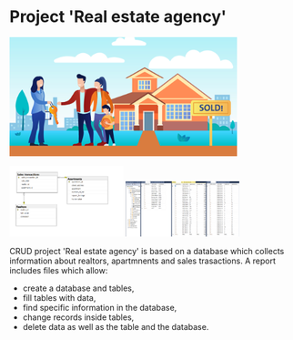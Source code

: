# Project 'Real estate agency'
<img src="Images/Real estate agency.jpg"  width="400">

<img src="Images/Project's diagram.png"  width="200"> <img src="Images/Filled tables.png"  width="200">

CRUD project 'Real estate agency' is based on a database which  collects information about realtors, apartmnents and sales trasactions.
A report includes files which allow:

* create a database and tables,
* fill tables with data,
* find specific information in the database,
* change records inside tables,
* delete data as well as  the table and the database.

